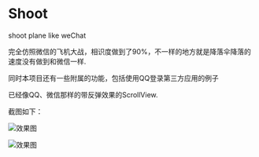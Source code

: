 Shoot
=====

shoot  plane  like  weChat

完全仿照微信的飞机大战，相识度做到了90%，不一样的地方就是降落伞降落的速度没有做到和微信一样.

同时本项目还有一些附属的功能，包括使用QQ登录第三方应用的例子

已经像QQ、微信那样的带反弹效果的ScrollView.

截图如下：


![效果图](http://github.com/likebamboo/Shoot/raw/master/images/device-2013-12-18-174200.png)

![效果图](http://github.com/likebamboo/Shoot/raw/master/images/device-2013-12-18-174241.png)


